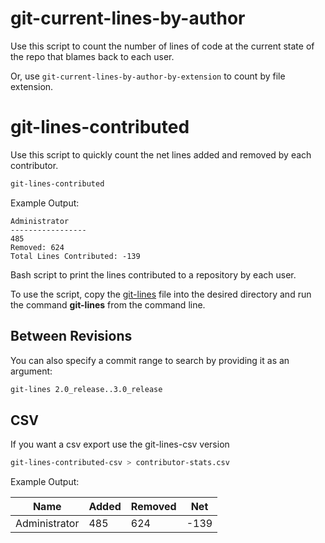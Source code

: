 # git-current-lines-by-author

Use this script to count the number of lines of code at the current state of the repo that blames back to each user.

Or, use `git-current-lines-by-author-by-extension` to count by file extension.

# git-lines-contributed

Use this script to quickly count the net lines added and removed by each contributor.

```bash
git-lines-contributed
```

Example Output:

```
Administrator
-----------------
485
Removed: 624
Total Lines Contributed: -139
```



Bash script to print the lines contributed to a repository by each user.

To use the script, copy the [git-lines](https://raw.githubusercontent.com/JakeThurman/git-lines/master/git-lines) file into the desired directory and run the command **git-lines** from the command line. 

## Between Revisions

You can also specify a commit range to search by providing it as an argument: 

```bash
git-lines 2.0_release..3.0_release
```


## CSV

If you want a csv export use the git-lines-csv version

```bash
git-lines-contributed-csv > contributor-stats.csv
```

Example Output:

| Name | Added | Removed | Net |
|---|---|---|---|
| Administrator | 485 | 624	| -139 |

